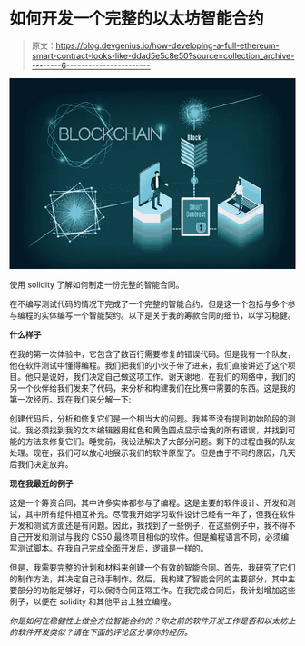# 如何开发一个完整的以太坊智能合约

> 原文：<https://blog.devgenius.io/how-developing-a-full-ethereum-smart-contract-looks-like-ddad5e5c8e50?source=collection_archive---------6----------------------->

![](img/ef64f8e121a8ebee326ea01b10960ae3.png)

使用 solidity 了解如何制定一份完整的智能合同。

在不编写测试代码的情况下完成了一个完整的智能合约。但是这一个包括与多个参与编程的实体编写一个智能契约。以下是关于我的筹款合同的细节，以学习稳健。

**什么样子**

在我的第一次体验中，它包含了数百行需要修复的错误代码。但是我有一个队友，他在软件测试中懂得编程。我们把我们的小伙子带了进来，我们直接讲述了这个项目。他只是说好，我们决定自己做这项工作。谢天谢地，在我们的网络中，我们的另一个伙伴给我们发来了代码，来分析和构建我们在比赛中需要的东西。这是我的第一次经历。现在我们来分解一下:

创建代码后，分析和修复它们是一个相当大的问题。我甚至没有提到初始阶段的测试。我必须找到我的文本编辑器用红色和黄色圆点显示给我的所有错误，并找到可能的方法来修复它们。睡觉前，我设法解决了大部分问题。剩下的过程由我的队友处理。现在，我们可以放心地展示我们的软件原型了。但是由于不同的原因，几天后我们决定放弃。

**现在我最近的例子**

这是一个筹资合同，其中许多实体都参与了编程。这是主要的软件设计、开发和测试，其中所有组件相互补充。尽管我开始学习软件设计已经有一年了，但我在软件开发和测试方面还是有问题。因此，我找到了一些例子，在这些例子中，我不得不自己开发和测试与我的 CS50 最终项目相似的软件。但是编程语言不同，必须编写测试脚本。在我自己完成全面开发后，逻辑是一样的。

但是，我需要完整的计划和材料来创建一个有效的智能合同。首先，我研究了它们的制作方法，并决定自己动手制作。然后，我构建了智能合同的主要部分，其中主要部分的功能足够好，可以保持合同正常工作。在我完成合同后，我计划增加这些例子，以便在 solidity 和其他平台上独立编程。

*你是如何在稳健性上做全方位智能合约的？你之前的软件开发工作是否和以太坊上的软件开发类似？请在下面的评论区分享你的经历。*